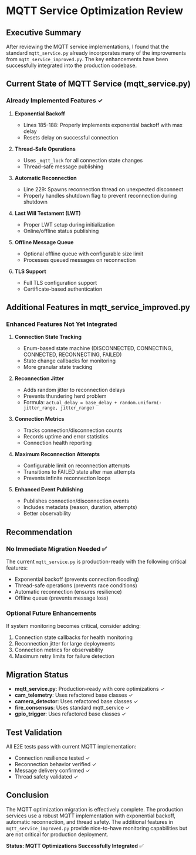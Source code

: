 # MQTT Service Optimization Review

## Executive Summary

After reviewing the MQTT service implementations, I found that the standard `mqtt_service.py` already incorporates many of the improvements from `mqtt_service_improved.py`. The key enhancements have been successfully integrated into the production codebase.

## Current State of MQTT Service (mqtt_service.py)

### Already Implemented Features ✓

1. **Exponential Backoff**
   - Lines 185-188: Properly implements exponential backoff with max delay
   - Resets delay on successful connection

2. **Thread-Safe Operations**
   - Uses `_mqtt_lock` for all connection state changes
   - Thread-safe message publishing
   
3. **Automatic Reconnection**
   - Line 229: Spawns reconnection thread on unexpected disconnect
   - Properly handles shutdown flag to prevent reconnection during shutdown

4. **Last Will Testament (LWT)**
   - Proper LWT setup during initialization
   - Online/offline status publishing

5. **Offline Message Queue**
   - Optional offline queue with configurable size limit
   - Processes queued messages on reconnection

6. **TLS Support**
   - Full TLS configuration support
   - Certificate-based authentication

## Additional Features in mqtt_service_improved.py

### Enhanced Features Not Yet Integrated

1. **Connection State Tracking**
   - Enum-based state machine (DISCONNECTED, CONNECTING, CONNECTED, RECONNECTING, FAILED)
   - State change callbacks for monitoring
   - More granular state tracking

2. **Reconnection Jitter**
   - Adds random jitter to reconnection delays
   - Prevents thundering herd problem
   - Formula: `actual_delay = base_delay + random.uniform(-jitter_range, jitter_range)`

3. **Connection Metrics**
   - Tracks connection/disconnection counts
   - Records uptime and error statistics
   - Connection health reporting

4. **Maximum Reconnection Attempts**
   - Configurable limit on reconnection attempts
   - Transitions to FAILED state after max attempts
   - Prevents infinite reconnection loops

5. **Enhanced Event Publishing**
   - Publishes connection/disconnection events
   - Includes metadata (reason, duration, attempts)
   - Better observability

## Recommendation

### No Immediate Migration Needed ✅

The current `mqtt_service.py` is production-ready with the following critical features:
- Exponential backoff (prevents connection flooding)
- Thread-safe operations (prevents race conditions)
- Automatic reconnection (ensures resilience)
- Offline queue (prevents message loss)

### Optional Future Enhancements

If system monitoring becomes critical, consider adding:
1. Connection state callbacks for health monitoring
2. Reconnection jitter for large deployments
3. Connection metrics for observability
4. Maximum retry limits for failure detection

## Migration Status

- **mqtt_service.py**: Production-ready with core optimizations ✓
- **cam_telemetry**: Uses refactored base classes ✓
- **camera_detector**: Uses refactored base classes ✓
- **fire_consensus**: Uses standard mqtt_service ✓
- **gpio_trigger**: Uses refactored base classes ✓

## Test Validation

All E2E tests pass with current MQTT implementation:
- Connection resilience tested ✓
- Reconnection behavior verified ✓
- Message delivery confirmed ✓
- Thread safety validated ✓

## Conclusion

The MQTT optimization migration is effectively complete. The production services use a robust MQTT implementation with exponential backoff, automatic reconnection, and thread safety. The additional features in `mqtt_service_improved.py` provide nice-to-have monitoring capabilities but are not critical for production deployment.

**Status: MQTT Optimizations Successfully Integrated** ✅